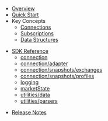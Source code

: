 * [Overview](/content/product_overview)
* [Quick Start](/content/quick_start)
* Key Concepts
  * [Connections](/content/concepts/connections)
  * [Subscriptions](/content/concepts/subscriptions)
  * [Data Structures](/content/concepts/data_structures)
<!--- sdk_open -->
* [SDK Reference](/content/sdk_reference)
	* [connection](/content/sdk/connection)
	* [connection/adapter](/content/sdk/connection-adapter)
	* [connection/snapshots/exchanges](/content/sdk/connection-snapshots-exchanges)
	* [connection/snapshots/profiles](/content/sdk/connection-snapshots-profiles)
	* [logging](/content/sdk/logging)
	* [marketState](/content/sdk/marketstate)
	* [utilities/data](/content/sdk/utilities-data)
	* [utilities/parsers](/content/sdk/utilities-parsers)
<!--- sdk_close -->
* [Release Notes](/content/release_notes)
